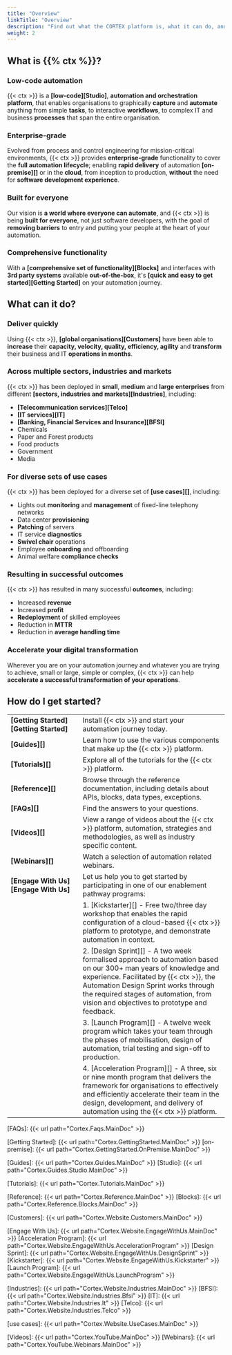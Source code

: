```yaml
---
title: "Overview"
linkTitle: "Overview"
description: "Find out what the CORTEX platform is, what it can do, and how you can get started?"
weight: 2
---
```


## What is {{% ctx %}}?

### Low-code automation

{{< ctx >}} is a **[low-code][Studio]**, **automation and orchestration platform**, that enables organisations to graphically **capture** and **automate** anything from simple **tasks**, to interactive **workflows**, to complex IT and business **processes** that span the entire organisation.

### Enterprise-grade

Evolved from process and control engineering for mission-critical environments, {{< ctx >}} provides **enterprise-grade** functionality to cover the **full automation lifecycle**; enabling **rapid delivery** of automation **[on-premise][]** or in the **cloud**, from inception to production, **without** the need for **software development experience**.

### Built for everyone

Our vision is **a world where everyone can automate**, and {{< ctx >}} is being **built for everyone**, not just software developers, with the goal of **removing barriers** to entry and putting your people at the heart of your automation.

### Comprehensive functionality

With a **[comprehensive set of functionality][Blocks]** and interfaces with **3rd party systems** available **out-of-the-box**, it's **[quick and easy to get started][Getting Started]** on your automation journey.

## What can it do?

### Deliver quickly

Using {{< ctx >}}, **[global organisations][Customers]** have been able to **increase** their **capacity, velocity, quality, efficiency, agility** and **transform** their business and IT **operations in months**.

### Across multiple sectors, industries and markets

{{< ctx >}} has been deployed in **small**, **medium** and **large enterprises** from different **[sectors, industries and markets][Industries]**, including:

* **[Telecommunication services][Telco]**
* **[IT services][IT]**
* **[Banking, Financial Services and Insurance][BFSI]**
* Chemicals
* Paper and Forest products
* Food products
* Government
* Media

### For diverse sets of use cases

{{< ctx >}} has been deployed for a diverse set of **[use cases][]**, including:

* Lights out **monitoring** and **management** of fixed-line telephony networks
* Data center **provisioning**
* **Patching** of servers
* IT service **diagnostics**
* **Swivel chair** operations
* Employee **onboarding** and offboarding
* Animal welfare **compliance checks**

### Resulting in successful outcomes

{{< ctx >}} has resulted in many successful **outcomes**, including:

* Increased **revenue**
* Increased **profit**
* **Redeployment** of skilled employees
* Reduction in **MTTR**
* Reduction in **average handling time**

### Accelerate your digital transformation

Wherever you are on your automation journey and whatever you are trying to achieve, small or large, simple or complex, {{< ctx >}} can help **accelerate a successful transformation of your operations**.

## How do I get started?

|||
|-----------|-------------|
|**[Getting&nbsp;Started][Getting Started]**|Install {{< ctx >}} and start your automation journey today.|
|**[Guides][]**|Learn how to use the various components that make up the {{< ctx >}} platform.|
|**[Tutorials][]**|Explore all of the tutorials for the {{< ctx >}} platform.|
|**[Reference][]**|Browse through the reference documentation, including details about APIs, blocks, data types, exceptions.|
|**[FAQs][]**|Find the answers to your questions.|
|**[Videos][]**|View a range of videos about the {{< ctx >}} platform, automation, strategies and methodologies, as well as industry specific content.|
|**[Webinars][]**|Watch a selection of automation related webinars.|
|**[Engage&nbsp;With&nbsp;Us][Engage With Us]**|Let us help you to get started by participating in one of our enablement pathway programs:
||1. [Kickstarter][] - Free two/three day workshop that enables the rapid configuration of a cloud-based {{< ctx >}} platform to prototype, and demonstrate automation in context.|
||2. [Design Sprint][] - A two week formalised approach to automation based on our 300+ man years of knowledge and experience. Facilitated by {{< ctx >}}, the Automation Design Sprint works through the required stages of automation, from vision and objectives to prototype and feedback.|
||3. [Launch Program][] - A twelve week program which takes your team through the phases of mobilisation, design of automation, trial testing and sign-off to production.|
||4. [Acceleration Program][] - A three, six or nine month program that delivers the framework for organisations to effectively and efficiently accelerate their team in the design, development, and delivery of automation using the {{< ctx >}} platform.|

[FAQs]: {{< url path="Cortex.Faqs.MainDoc" >}}

[Getting Started]: {{< url path="Cortex.GettingStarted.MainDoc" >}}
[on-premise]: {{< url path="Cortex.GettingStarted.OnPremise.MainDoc" >}}

[Guides]: {{< url path="Cortex.Guides.MainDoc" >}}
[Studio]: {{< url path="Cortex.Guides.Studio.MainDoc" >}}

[Tutorials]: {{< url path="Cortex.Tutorials.MainDoc" >}}

[Reference]: {{< url path="Cortex.Reference.MainDoc" >}}
[Blocks]: {{< url path="Cortex.Reference.Blocks.MainDoc" >}}

[Customers]: {{< url path="Cortex.Website.Customers.MainDoc" >}}

[Engage With Us]: {{< url path="Cortex.Website.EngageWithUs.MainDoc" >}}
[Acceleration Program]: {{< url path="Cortex.Website.EngageWithUs.AccelerationProgram" >}}
[Design Sprint]: {{< url path="Cortex.Website.EngageWithUs.DesignSprint" >}}
[Kickstarter]: {{< url path="Cortex.Website.EngageWithUs.Kickstarter" >}}
[Launch Program]: {{< url path="Cortex.Website.EngageWithUs.LaunchProgram" >}}

[Industries]: {{< url path="Cortex.Website.Industries.MainDoc" >}}
[BFSI]: {{< url path="Cortex.Website.Industries.Bfsi" >}}
[IT]: {{< url path="Cortex.Website.Industries.It" >}}
[Telco]: {{< url path="Cortex.Website.Industries.Telco" >}}

[use cases]: {{< url path="Cortex.Website.UseCases.MainDoc" >}}

[Videos]: {{< url path="Cortex.YouTube.MainDoc" >}}
[Webinars]: {{< url path="Cortex.YouTube.Webinars.MainDoc" >}}

